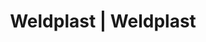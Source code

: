 ---
Link: "file:/Users/vinayakpatel/Downloads/www.weldplast.cz/eshop_products_compare/add/eshop-products-variant200"
product_name: "null"
product_id: "null"
title: "Weldplast | Weldplast"
product_desc: ""
product_specs: ""
product_downloads: ""
href: ""
accessories: ""
similar_products: ""
---